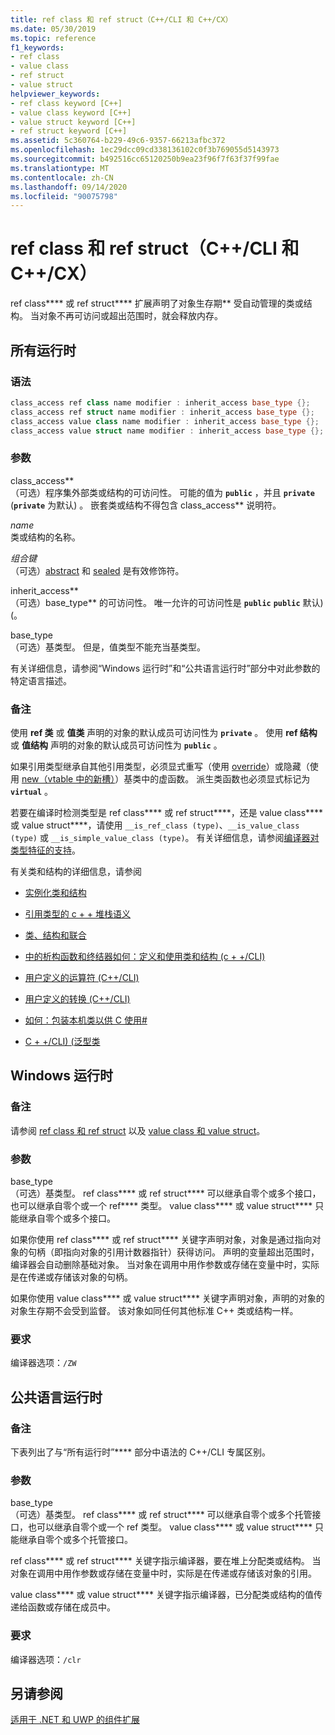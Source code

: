 ```yaml
---
title: ref class 和 ref struct（C++/CLI 和 C++/CX）
ms.date: 05/30/2019
ms.topic: reference
f1_keywords:
- ref class
- value class
- ref struct
- value struct
helpviewer_keywords:
- ref class keyword [C++]
- value class keyword [C++]
- value struct keyword [C++]
- ref struct keyword [C++]
ms.assetid: 5c360764-b229-49c6-9357-66213afbc372
ms.openlocfilehash: 1ec29dcc09cd338136102c0f3b769055d5143973
ms.sourcegitcommit: b492516cc65120250b9ea23f96f7f63f37f99fae
ms.translationtype: MT
ms.contentlocale: zh-CN
ms.lasthandoff: 09/14/2020
ms.locfileid: "90075798"
---
```

# <a name="ref-class-and-ref-struct--ccli-and-ccx"></a>ref class 和 ref struct（C++/CLI 和 C++/CX）

ref class**** 或 ref struct**** 扩展声明了对象生存期** 受自动管理的类或结构。 当对象不再可访问或超出范围时，就会释放内存。

## <a name="all-runtimes"></a>所有运行时

### <a name="syntax"></a>语法

```cpp
class_access ref class name modifier : inherit_access base_type {};
class_access ref struct name modifier : inherit_access base_type {};
class_access value class name modifier : inherit_access base_type {};
class_access value struct name modifier : inherit_access base_type {};
```

### <a name="parameters"></a>参数

class_access**<br/>
（可选）程序集外部类或结构的可访问性。 可能的值为 **`public`** ，并且 **`private`** (**`private`** 为默认) 。 嵌套类或结构不得包含 class_access** 说明符。

*name*<br/>
类或结构的名称。

*组合键*<br/>
（可选）[abstract](abstract-cpp-component-extensions.md) 和 [sealed](sealed-cpp-component-extensions.md) 是有效修饰符。

inherit_access**<br/>
（可选）base_type** 的可访问性。 唯一允许的可访问性是 **`public`** **`public`** 默认)  (。

base_type<br/>
（可选）基类型。 但是，值类型不能充当基类型。

有关详细信息，请参阅“Windows 运行时”和“公共语言运行时”部分中对此参数的特定语言描述。

### <a name="remarks"></a>备注

使用 **ref 类** 或 **值类** 声明的对象的默认成员可访问性为 **`private`** 。 使用 **ref 结构** 或 **值结构** 声明的对象的默认成员可访问性为 **`public`** 。

如果引用类型继承自其他引用类型，必须显式重写（使用 [override](override-cpp-component-extensions.md)）或隐藏（使用 [new（vtable 中的新槽）](new-new-slot-in-vtable-cpp-component-extensions.md)）基类中的虚函数。 派生类函数也必须显式标记为 **`virtual`** 。

若要在编译时检测类型是 ref class**** 或 ref struct****，还是 value class**** 或 value struct****，请使用 `__is_ref_class (type)`、`__is_value_class (type)` 或 `__is_simple_value_class (type)`。 有关详细信息，请参阅[编译器对类型特征的支持](compiler-support-for-type-traits-cpp-component-extensions.md)。

有关类和结构的详细信息，请参阅

- [实例化类和结构](../dotnet/how-to-define-and-consume-classes-and-structs-cpp-cli.md)

- [引用类型的 c + + 堆栈语义](../dotnet/cpp-stack-semantics-for-reference-types.md)

- [类、结构和联合](../cpp/classes-and-structs-cpp.md)

- [中的析构函数和终结器如何：定义和使用类和结构 (c + +/CLI) ](../dotnet/how-to-define-and-consume-classes-and-structs-cpp-cli.md#BKMK_Destructors_and_finalizers)

- [用户定义的运算符 (C++/CLI)](../dotnet/user-defined-operators-cpp-cli.md)

- [用户定义的转换 (C++/CLI)](../dotnet/user-defined-conversions-cpp-cli.md)

- [如何：包装本机类以供 C 使用#](../dotnet/how-to-wrap-native-class-for-use-by-csharp.md)

- [C + +/CLI)  (泛型类 ](generic-classes-cpp-cli.md)

## <a name="windows-runtime"></a>Windows 运行时

### <a name="remarks"></a>备注

请参阅 [ref class 和 ref struct](../cppcx/ref-classes-and-structs-c-cx.md) 以及 [value class 和 value struct](../cppcx/value-classes-and-structs-c-cx.md)。

### <a name="parameters"></a>参数

base_type<br/>
（可选）基类型。 ref class**** 或 ref struct**** 可以继承自零个或多个接口，也可以继承自零个或一个 ref**** 类型。 value class**** 或 value struct**** 只能继承自零个或多个接口。

如果你使用 ref class**** 或 ref struct**** 关键字声明对象，对象是通过指向对象的句柄（即指向对象的引用计数器指针）获得访问。 声明的变量超出范围时，编译器会自动删除基础对象。 当对象在调用中用作参数或存储在变量中时，实际是在传递或存储该对象的句柄。

如果你使用 value class**** 或 value struct**** 关键字声明对象，声明的对象的对象生存期不会受到监督。 该对象如同任何其他标准 C++ 类或结构一样。

### <a name="requirements"></a>要求

编译器选项：`/ZW`

## <a name="common-language-runtime"></a>公共语言运行时

### <a name="remarks"></a>备注

下表列出了与“所有运行时”**** 部分中语法的 C++/CLI 专属区别。

### <a name="parameters"></a>参数

base_type<br/>
（可选）基类型。 ref class**** 或 ref struct**** 可以继承自零个或多个托管接口，也可以继承自零个或一个 ref 类型。 value class**** 或 value struct**** 只能继承自零个或多个托管接口。

ref class**** 或 ref struct**** 关键字指示编译器，要在堆上分配类或结构。 当对象在调用中用作参数或存储在变量中时，实际是在传递或存储该对象的引用。

value class**** 或 value struct**** 关键字指示编译器，已分配类或结构的值传递给函数或存储在成员中。

### <a name="requirements"></a>要求

编译器选项：`/clr`

## <a name="see-also"></a>另请参阅

[适用于 .NET 和 UWP 的组件扩展](component-extensions-for-runtime-platforms.md)
